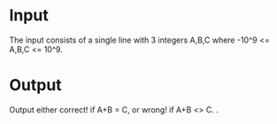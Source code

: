 # Input
The input consists of a single line with 3 integers A,B,C where -10^9 <= A,B,C <= 10^9.

# Output
Output either correct! if A+B = C, or wrong! if A+B <> C.
.
